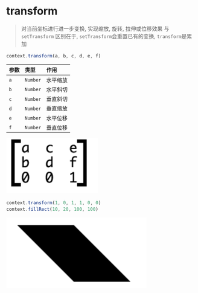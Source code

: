 # transform

> 对当前坐标进行进一步变换, 实现缩放, 旋转, 拉伸或位移效果
> 与`setTransform` 区别在于, `setTransform`会重置已有的变换, `transform`是累加

```js
context.transform(a, b, c, d, e, f)
```

| 参数 | 类型     | 作用     |
| :--- | :------- | :------- |
| `a`  | `Number` | 水平缩放 |
| `b`  | `Number` | 水平斜切 |
| `c`  | `Number` | 垂直斜切 |
| `d`  | `Number` | 垂直缩放 |
| `e`  | `Number` | 水平位移 |
| `f`  | `Number` | 垂直位移 |

![](./__assets__/setTransform-2022-03-29-17-48-14.png)

```js
context.transform(1, 0, 1, 1, 0, 0)
context.fillRect(10, 20, 100, 100)
```

![](./__assets__/setTransform-2022-03-29-17-50-49.png)
